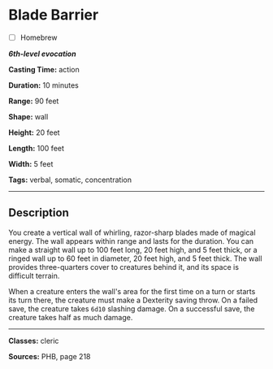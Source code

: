 # Blade Barrier

- [ ] Homebrew

***6th-level evocation***

**Casting Time:** action

**Duration:** 10 minutes

**Range:** 90 feet

**Shape:** wall

**Height:** 20 feet

**Length:** 100 feet

**Width:** 5 feet

**Tags:** verbal, somatic, concentration

---

## Description
You create a vertical wall of whirling, razor-sharp blades made of magical energy. The wall appears within range and lasts for the duration. You can make a straight wall up to 100 feet long, 20 feet high, and 5 feet thick, or a ringed wall up to 60 feet in diameter, 20 feet high, and 5 feet thick. The wall provides three-quarters cover to creatures behind it, and its space is difficult terrain.

When a creature enters the wall's area for the first time on a turn or starts its turn there, the creature must make a Dexterity saving throw. On a failed save, the creature takes `6d10` slashing damage. On a successful save, the creature takes half as much damage.

---

**Classes:** cleric

**Sources:** PHB, page 218
